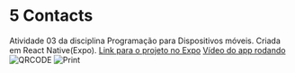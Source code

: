 # 5 Contacts

Atividade 03 da disciplina Programação para Dispositivos móveis.
Criada em React Native(Expo).
[Link para o projeto no Expo](https://expo.io/@pedrofac/5contacts)
[Vídeo do app rodando](https://youtu.be/5zEBXEnR0yA)
![QRCODE](https://i.imgur.com/kcHof4y.png)
![Print](https://i.imgur.com/X67lAKz.png)
